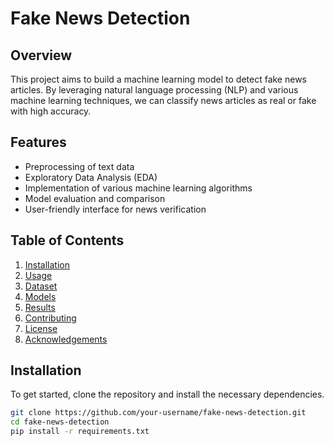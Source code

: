 # Fake News Detection

## Overview

This project aims to build a machine learning model to detect fake news articles. By leveraging natural language processing (NLP) and various machine learning techniques, we can classify news articles as real or fake with high accuracy.

## Features

- Preprocessing of text data
- Exploratory Data Analysis (EDA)
- Implementation of various machine learning algorithms
- Model evaluation and comparison
- User-friendly interface for news verification

## Table of Contents

1. [Installation](#installation)
2. [Usage](#usage)
3. [Dataset](#dataset)
4. [Models](#models)
5. [Results](#results)
6. [Contributing](#contributing)
7. [License](#license)
8. [Acknowledgements](#acknowledgements)

## Installation

To get started, clone the repository and install the necessary dependencies.

```bash
git clone https://github.com/your-username/fake-news-detection.git
cd fake-news-detection
pip install -r requirements.txt
